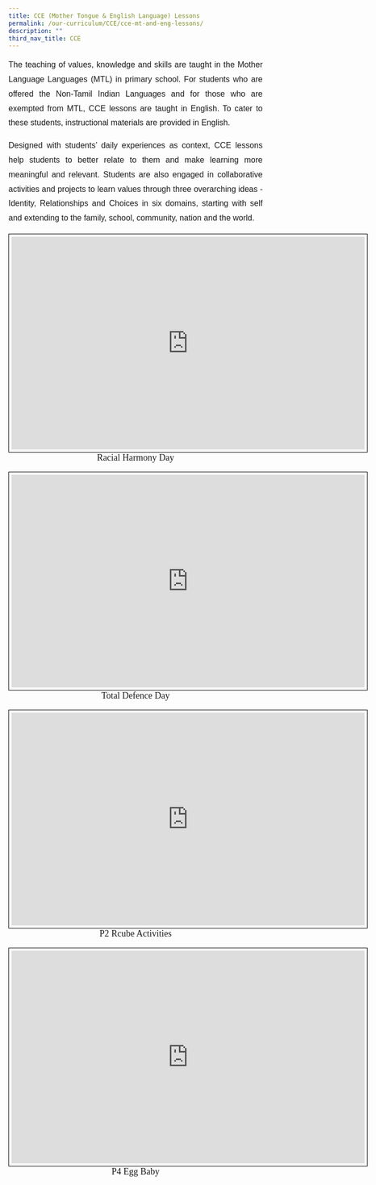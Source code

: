 ```yaml
---
title: CCE (Mother Tongue & English Language) Lessons
permalink: /our-curriculum/CCE/cce-mt-and-eng-lessons/
description: ""
third_nav_title: CCE
---
```

<p style="font-family:Arial; font-size:16px; text-align:justify; line-height:1.8">The teaching of values, knowledge and skills are taught in the Mother Language Languages (MTL) in primary school. For students who are offered the Non-Tamil Indian Languages and for those who are exempted from MTL, CCE lessons are taught in English. To cater to these students, instructional materials are provided in English.</p>

<p style="font-family:Arial; font-size:16px; text-align:justify; line-height:1.8">Designed with students’ daily experiences as context, CCE lessons help students to better relate to them and make learning more meaningful and relevant. Students are also engaged in collaborative activities and projects to learn values through three overarching ideas - Identity, Relationships and Choices in six domains, starting with self and extending to the family, school, community, nation and the world.</p>

<iframe style="border:1px solid black; padding:5px" src="https://docs.google.com/presentation/d/e/2PACX-1vStkdFamT9Cs5fMdiMCyF7X8XXAAe9IoiBmUJLcxhszplCEGSu63C9dM_8uhksFB3iX5A1hz0IxI_U5/embed?start=false&amp;loop=false&amp;delayms=3000" frameborder="0" width="700" height="422" allowfullscreen="true"></iframe>
<div style="font-size:18px; font-family:cursive; text-align:center">Racial Harmony Day</div>
<br>		
<iframe allowfullscreen="true" height="422" width="700" frameborder="0" style="border:1px solid black; padding:5px" src="https://docs.google.com/presentation/d/e/2PACX-1vTuG3jK5FxjZ25x4wey8SXv9QGOB52f6yKdD_mlnY0ewF8tZcPCehJo6U6yX8nJ9xJ7KVzNNuiiwAxR/embed?start=false&amp;loop=false&amp;delayms=3000"></iframe>
<div style="font-size:18px; font-family:cursive; text-align:center">Total Defence Day</div>
<br>
<iframe allowfullscreen="true" height="422" width="700" frameborder="0" style="border:1px solid black; padding:5px" src="https://docs.google.com/presentation/d/e/2PACX-1vStzwIBwoFP0WhzLjHqosclcNXJmTZSYv2xTB8JIcOwIJ4EY92nExps6oZJn6M0pFadTv-hWDMcJbBL/embed?start=false&amp;loop=false&amp;delayms=3000"></iframe>
<div style="font-size:18px; font-family:cursive; text-align:center">P2 Rcube Activities</div>
<br>			
<iframe allowfullscreen="true" height="422" width="700" frameborder="0" style="border:1px solid black; padding:5px" src="https://docs.google.com/presentation/d/e/2PACX-1vSuG-gUH58TS28ba0GGGjSptmn1G6bEWLFR6-_p5JWiLKDZqSD9ljKCZkYNqZmZHhZKDf9gCngDw__K/embed?start=false&amp;loop=false&amp;delayms=3000"></iframe><div style="font-size:18px; font-family:cursive; text-align:center">P4 Egg Baby</div>